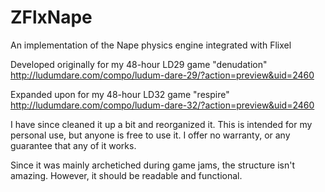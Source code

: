 # ZFlxNape
An implementation of the Nape physics engine integrated with Flixel


Developed originally for my 48-hour LD29 game "denudation"
http://ludumdare.com/compo/ludum-dare-29/?action=preview&uid=2460


Expanded upon for my 48-hour LD32 game "respire"
http://ludumdare.com/compo/ludum-dare-32/?action=preview&uid=2460


I have since cleaned it up a bit and reorganized it.
This is intended for my personal use, but anyone is free to use it.
I offer no warranty, or any guarantee that any of it works.



Since it was mainly archetiched during game jams, the structure isn't amazing.
However, it should be readable and functional.

